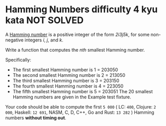 # Hamming Numbers difficulty 4 kyu kata NOT SOLVED
A [Hamming number](https://en.wikipedia.org/wiki/Regular_number) is a positive integer of the form *2i3j5k*, for some non-negative integers *i*, *j*, and *k*.

Write a function that computes the *nth* smallest Hamming number.

Specifically:

* The first smallest Hamming number is 1 = 203050
* The second smallest Hamming number is 2 = 213050
* The third smallest Hamming number is 3 = 203150
* The fourth smallest Hamming number is 4 = 223050
* The fifth smallest Hamming number is 5 = 203051
The 20 smallest Hamming numbers are given in the 
Example test fixture.

Your code should be able to compute the first `5 000` ( LC: `400`, Clojure: `2 000`, Haskell: `12 691`, NASM, C, D, C++, Go and Rust: `13 282` ) Hamming numbers **without timing out**.